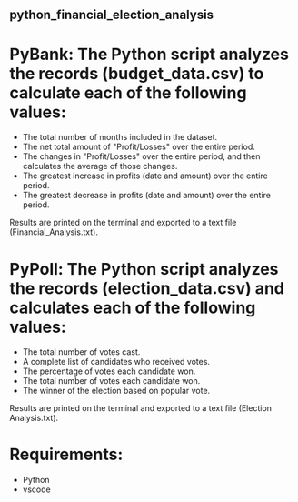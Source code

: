 ## python_financial_election_analysis

# PyBank: The Python script analyzes the records (budget_data.csv) to calculate each of the following values:
- The total number of months included in the dataset.
- The net total amount of "Profit/Losses" over the entire period.
- The changes in "Profit/Losses" over the entire period, and then calculates the average of those changes.
- The greatest increase in profits (date and amount) over the entire period.
- The greatest decrease in profits (date and amount) over the entire period.

Results are printed on the terminal and exported to a text file (Financial_Analysis.txt).

# PyPoll: The Python script analyzes the records (election_data.csv) and calculates each of the following values:
- The total number of votes cast.
- A complete list of candidates who received votes.
- The percentage of votes each candidate won.
- The total number of votes each candidate won.
- The winner of the election based on popular vote.

Results are printed on the terminal and exported to a text file (Election Analysis.txt).

# Requirements:
- Python
- vscode
